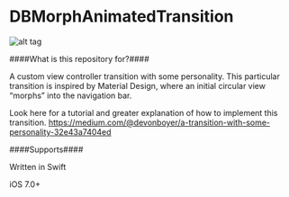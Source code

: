# DBMorphAnimatedTransition

![alt tag](https://cloud.githubusercontent.com/assets/5367914/6086919/6a6de3a6-ae13-11e4-80bb-a4ab7b6e57a0.gif)

####What is this repository for?####

A custom view controller transition with some personality. This particular transition is inspired by Material Design, where an initial circular view “morphs” into the navigation bar.

Look here for a tutorial and greater explanation of how to implement this transition.
https://medium.com/@devonboyer/a-transition-with-some-personality-32e43a7404ed

####Supports####

Written in Swift

iOS 7.0+





